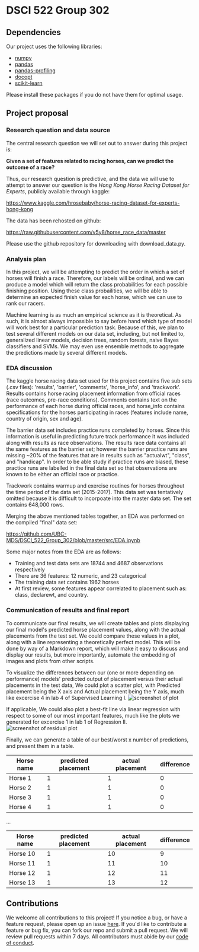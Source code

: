 # DSCI 522 Group 302

## Dependencies
Our project uses the following libraries:
- [numpy](https://numpy.org/)
- [pandas](https://pandas.pydata.org/getpandas.html)
- [pandas-profiling](https://github.com/pandas-profiling/pandas-profiling)
- [docopt](https://github.com/docopt/docopt)
- [scikit-learn](https://scikit-learn.org/stable/install.html)

Please install these packages if you do not have them for optimal usage.

## Project proposal

### Research question and data source

The central research question we will set out to answer during this project is:

**Given a set of features related to racing horses, can we predict the outcome of a race?**

Thus, our research question is predictive, and the data we will use to attempt to answer our question is the _Hong Kong Horse Racing Dataset for Experts_, publicly available through kaggle:

https://www.kaggle.com/hrosebaby/horse-racing-dataset-for-experts-hong-kong

The data has been rehosted on github:

https://raw.githubusercontent.com/v5y8/horse_race_data/master

Please use the github repository for downloading with download_data.py.

### Analysis plan

In this project, we will be attempting to predict the order in which a set of horses will finish a race. Therefore, our labels will be ordinal, and we can produce a model which will return the class probabilities for each possible finishing position. Using these class probailities, we will be able to determine an expected finish value for each horse, which we can use to rank our racers. 

Machine learning is as much an empirical science as it is theoretical. As such, it is almost always impossible to say before hand which type of model will work best for a particular prediction task. Because of this, we plan to test several different models on our data set, including, but not limited to, generalized linear models, decision trees, random forests, naive Bayes classifiers and SVMs. We may even use ensemble methods to aggregate the predictions made by several different models. 

### EDA discussion

The kaggle horse racing data set used for this project contains five sub sets (.csv files): 'results', 'barrier', 'comments', 'horse_info', and 'trackwork'. Results contains horse racing placement information from official races (race outcomes, pre-race conditions). Comments contains text on the performance of each horse during official races, and horse_info contains specifications for the horses participating in races (features include name, country of origin, sex and age).

The barrier data set includes practice runs completed by horses. Since this information is useful in predicting future track performance it was included along with results as race observations. The results race data contains all the same features as the barrier set; however the barrier practice runs are missing ~20% of the features that are in results such as "actualwt", "class", and "handicap". In order to be able study if practice runs are biased, these practice runs are labelled in the final data set so that observations are known to be either an official race or practice.

Trackwork contains warmup and exercise routines for horses throughout the time period of the data set (2015-2017). This data set was tentatively omitted because it is difficult to incorpoate into the master data set. The set contains 648,000 rows.

Merging the above mentioned tables together, an EDA was performed on the compiled "final" data set:

https://github.com/UBC-MDS/DSCI_522_Group_302/blob/master/src/EDA.ipynb

Some major notes from the EDA are as follows:
- Training and test data sets are 18744 and 4687 observations respectively
- There are 36 features: 12 numeric, and 23 categorical
- The training data set contains 1962 horses
- At first review, some features appear correlated to placement such as: class, declarewt, and country. 

### Communication of results and final report

To communicate our final results, we will create tables and plots displaying our final model's predicted horse placement values, along with the actual placements from the test set. We could compare these values in a plot, along with a line representing a theoretically perfect model. This will be done by way of a Markdown report, which will make it easy to discuss and display our results, but more importantly, automate the embedding of images and plots from other scripts.

To visualize the differences between our (one or more depending on performance) models' predicted output of placement versus their actual placements in the test data, We could plot a scatter plot, with Predicted placement being the X axis and Actual placement being the Y axis, much like excercise 4 in lab 4 of Supervised Learning I.
![screenshot of plot](https://github.com/v5y8/DSCI_522_Group_302/raw/master/data/hypothetical_pred_vs_actual_plot.png)

If applicable, We could also plot a best-fit line via linear regression with respect to some of our most important features, much like the plots we generated for excercise 1 in lab 1 of Regression II.
![screenshot of residual plot](https://github.com/v5y8/DSCI_522_Group_302/raw/master/data/hypothetical_residual_plot.png)

Finally, we can generate a table of our best/worst x number of predictions, and present them in a table.

|Horse name|predicted placement | actual placement |difference |
|-----------|------------|------------|---------------------|
|Horse 1|1|1|0|
|Horse 2|1|1|0|
|Horse 3|1|1|0|
|Horse 4|1|1|0|

...

|Horse name|predicted placement | actual placement |difference |
|-----------|------------|------------|---------------------|
|Horse 10|1|10|9|
|Horse 11|1|11|10|
|Horse 12|1|12|11|
|Horse 13|1|13|12|

## Contributions
We welcome all contributions to this project! If you notice a bug, or have a feature request, please open up an issue [here](https://github.com/UBC-MDS/DSCI_522_Group_302/issues/new). If you'd like to contribute a feature or bug fix, you can fork our repo and submit a pull request. We will review pull requests within 7 days. All contributors must abide by our [code of conduct](https://github.com/v5y8/DSCI_522_Group_302/blob/master/CODE_OF_CONDUCT.md).
